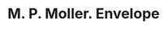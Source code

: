 ---
doi: 10.7916/D8J11FDG
date_other: '1913'
date_other_textual: '1913'
form: printed ephemera
genre:
- Envelopes
name:
- M. P. Moller
object_in_context_url: https://biggert.cul.columbia.edu/items/view/ave_biggert_01774
subject_hierarchical_geographic:
- Hagerstown, Maryland, United States
subject_name:
- M. P. Moller
title: M. P. Moller. Envelope
sort_title: M. P. Moller. Envelope
call_number: ave_biggert_01774
coordinates:
- 39.64277777777778,-77.72
pid: ave_biggert_01774
identifiers: ave_biggert_01774
thumbnail: false
permalink: /biggert/ave_biggert_01774/
layout: iiif-image-page
---